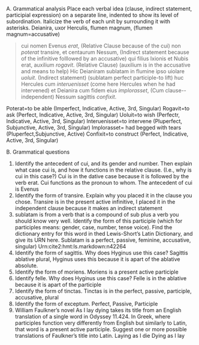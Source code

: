 A. Grammatical analysis 
Place each verbal idea (clause, indirect statement, participial expression) on a separate line, indented to show its level of subordination. Italicize the verb of each unit by surrounding it with asterisks.
Deianira, uxor Herculis, flumen magnum, (flumen magnum=accusative)
>cui nomen Evenus *erat*, (Relative Clause because of the cui)
non *poterat* transire, et centaurum Nessum, (Indirect statement because of the infinitive folllowed by an accusative)
>qui filius Ixionis et Nubis erat, auxilium *rogavit*. (Relative Clause) (auxilium is in the accusative and means to help)
>Hic Deianiram sublatam in flumine ipso uiolare *uoluit*. (Indirect statement) (sublatam perfect participle-to lift)
 huc Hercules cum *interuenisset* (come here Hercules when he had intervened) 
 et
>Deianira cum fidem eius *implorasset*, (Cum clause--independent)
>Nessum sagittis *confixit*. 

Poterat=to be able (Imperfect, Indicative, Active, 3rd, Singular)
Rogavit=to ask (Perfect, Indicative, Active, 3rd, Singular)
Uoluit=to wish (Perfectr, Indicative, Active, 3rd, Singular)
Interuenisset=to intervene (Pluperfect, Subjunctive, Active, 3rd, Singular)
Implorasset= had begged with tears (Pluperfect,Subjunctive, Active)
Confixit=to construct (Perfect, Indicative, Active, 3rd, Singular)

B. Grammatical questions 
1. Identify the antecedent of cui, and its gender and number. Then explain what case cui is, and how it functions in the relative clause. (I.e., why is cui in this case?)
Cui is in the dative case because it is followed by the verb erat. Cui functions as the pronoun to whom.
The antecedent of cui is Evenus
2. Identify the form of transire. Explain why you placed it in the clause you chose.
Transire is in the present active infinitive, I placed it in the independent clause because it makes an indirect statement
3. sublatam is from a verb that is a compound of sub plus a verb you should know very well. Identify the form of this participle (which for participles means: gender, case, number, tense voice). Find the dictionary entry for this word in thed Lewis-Short’s Latin Dictionary, and give its URN here.
Sublatam is a perfect, passive, feminine, accusative, singular)
Urn:cite2:hmt:ls.markdown:n42264
4. Identify the form of sagittis. Why does Hyginus use this case?
Sagittis ablative plural, Hyginus uses this because it is apart of the ablative absolute.
5. Identify the form of moriens.
Moriens is a present active participle  
6. Identify felle. Why does Hyginus use this case?
Felle is in the ablative because it is apart of the participle
7. Identify the form of tinctas.
Tinctas is in the perfect, passive, participle, accusative, plural
8. Identify the form of exceptum.
Perfect, Passive, Participle
9. William Faulkner’s novel As I lay dying takes its title from an English translation of a single word in Odyssey 11.424. In Greek, where participles function very differently from English but similarly to Latin, that word is a present active participle. Suggest one or more possible translations of Faulkner’s title into Latin.
 Laying as I die
 Dying as I lay
 

